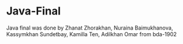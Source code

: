 # Java-Final
Java final was done by Zhanat Zhorakhan, Nuraina Baimukhanova, Kassymkhan Sundetbay, Kamilla Ten, Adilkhan Omar from bda-1902
